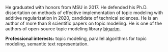 He graduated with honors from  MSU in 2017. He defended his Ph.D. dissertation on methods of effective implementation of topic modeling with additive regularization in 2020, candidate of technical sciences. 
He is an author of more than 8 scientific papers on topic modeling. He is one of the authors of open-source topic modeling library  [bigartm](http://bigartm.org/). 

**Professional interests:** topic modeling, parallel algorithms for topic modeling, semantic text representation.


